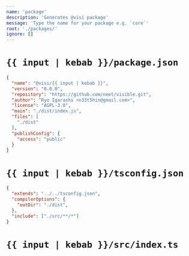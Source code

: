 ```yaml
---
name: 'package'
description: 'Generates @visi package'
message: 'Type the name for your package e.g. `core`'
root: './packages/'
ignore: []
---
```


# `{{ input | kebab }}/package.json`
```json
{
  "name": "@visi/{{ input | kebab }}",
  "version": "0.0.0",
  "repository": "https://github.com/neet/visible.git",
  "author": "Ryo Igarashi <n33t5hin@gmail.com>",
  "license": "AGPL-3.0",
  "main": "./dist/index.js",
  "files": [
    "./dist"
  ],
  "publishConfig": {
    "access": "public"
  }
}
```

# `{{ input | kebab }}/tsconfig.json`
```json
{
  "extends": "../../tsconfig.json",
  "compilerOptions": {
    "outDir": "./dist",
  },
  "include": ["./src/**/*"]
}
```

# `{{ input | kebab }}/src/index.ts`
```ts

```
